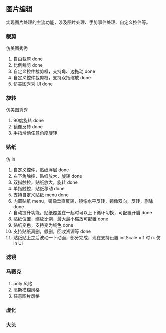 ## 图片编辑

实现图片处理的主流功能，涉及图片处理、手势事件处理、自定义控件等。

### 裁剪

仿美图秀秀

1. 自由裁剪 done
2. 比例裁剪 done
3. 自定义控件裁剪框，支持角、边拖动 done
4. 自定义控件裁剪框，支持双指缩放 done
5. 仿美图秀秀 UI done

### 旋转

仿美图秀秀

1. 90度旋转 done
2. 镜像反转 done
3. 手指滑动任意角度旋转

### 贴纸

仿 in

1. 自定义控件，贴纸浮层 done
1. 右下角触控，贴纸放大，旋转 done
2. 双指触控，贴纸放大，旋转 done
3. 单指触控，贴纸移动 done
4. 支持自定义贴纸 menu done
5. 内置贴纸 menu，镜像垂直反转，镜像水平反转，镜像双向，反转，删除 done
6. 自动提升功能，贴纸覆盖在一起时可以上下循环切换，可配置开启 done
7. 贴纸位置，缩放比例，最大最小缩放可配置 done
8. 贴纸变色，支持变为纯色 done
9. 支持贴纸真删，假删，回收资源等 done
10. 贴纸贴上之后波动一下动画，部分完成，现在支持设置 initScale = 1 时
n. 仿 in UI

### 滤镜

### 马赛克

1. poly 风格
2. 高斯模糊风格
3. 任意图片风格

### 虚化

### 大头